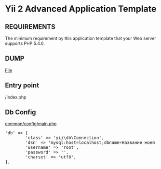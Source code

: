 Yii 2 Advanced Application Template
===================================

REQUIREMENTS
------------

The minimum requirement by this application template that your Web server supports PHP 5.4.0.

DUMP
------------

<a href="https://github.com/pavlinter/testwork/blob/master/dump.sql">File</a>

Entry point
------------
/index.php

Db Config
------------
<a href="https://github.com/pavlinter/testwork2/blob/master/common/config/main.php">common/config/main.php</a>
<pre>
'db' => [
        'class' => 'yii\db\Connection',
        'dsn' => 'mysql:host=localhost;dbname=Название моей базы',
        'username' => 'root',
        'password' => '',
        'charset' => 'utf8',
],
</pre>

